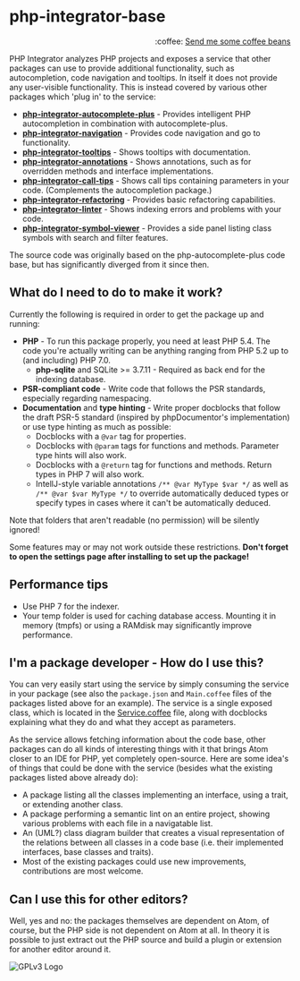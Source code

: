 # php-integrator-base
<p align="right">
:coffee:
<a href="https://www.paypal.com/cgi-bin/webscr?cmd=_s-xclick&hosted_button_id=YKTNLZCRHMRTJ">Send me some coffee beans</a>
</p>

PHP Integrator analyzes PHP projects and exposes a service that other packages can use to provide additional functionality, such as autocompletion, code navigation and tooltips. In itself it does
not provide any user-visible functionality. This is instead covered by various other packages which
'plug in' to the service:
  * **[php-integrator-autocomplete-plus](https://github.com/Gert-dev/php-integrator-autocomplete-plus)** - Provides intelligent PHP autocompletion in combination with autocomplete-plus.
  * **[php-integrator-navigation](https://github.com/Gert-dev/php-integrator-navigation)** - Provides code navigation and go to functionality.
  * **[php-integrator-tooltips](https://github.com/Gert-dev/php-integrator-tooltips)** - Shows tooltips with documentation.
  * **[php-integrator-annotations](https://github.com/Gert-dev/php-integrator-annotations)** - Shows annotations, such as for overridden methods and interface implementations.
  * **[php-integrator-call-tips](https://github.com/Gert-dev/php-integrator-call-tips)** - Shows call tips containing parameters in your code. (Complements the autocompletion package.)
  * **[php-integrator-refactoring](https://github.com/Gert-dev/php-integrator-refactoring)** - Provides basic refactoring capabilities.
  * **[php-integrator-linter](https://github.com/Gert-dev/php-integrator-linter)** - Shows indexing errors and problems with your code.
  * **[php-integrator-symbol-viewer](https://github.com/tocjent/php-integrator-symbol-viewer)** - Provides a side panel listing class symbols with search and filter features.

The source code was originally based on the php-autocomplete-plus code base, but has significantly diverged from it since then.

## What do I need to do to make it work?
Currently the following is required in order to get the package up and running:
  * **PHP** - To run this package properly, you need at least PHP 5.4. The code you're actually writing can be anything ranging from PHP 5.2 up to (and including) PHP 7.0.
    * **php-sqlite** and SQLite >= 3.7.11 - Required as back end for the indexing database.
  * **PSR-compliant code** - Write code that follows the PSR standards, especially regarding namespacing.
  * **Documentation** and **type hinting** - Write proper docblocks that follow the draft PSR-5 standard (inspired by phpDocumentor's implementation) or use type hinting as much as possible:
    * Docblocks with a `@var` tag for properties.
    * Docblocks with `@param` tags for functions and methods. Parameter type hints will also work.
    * Docblocks with a `@return` tag for functions and methods. Return types in PHP 7 will also work.
    * IntellJ-style variable annotations `/** @var MyType $var */` as well as `/** @var $var MyType */` to override automatically deduced types or specify types in cases where it can't be automatically deduced.

Note that folders that aren't readable (no permission) will be silently ignored!

Some features may or may not work outside these restrictions. **Don't forget to open the settings page after installing to set up the package!**

## Performance tips
* Use PHP 7 for the indexer.
* Your temp folder is used for caching database access. Mounting it in memory (tmpfs) or using a RAMdisk may significantly improve performance.

## I'm a package developer - How do I use this?
You can very easily start using the service by simply consuming the service in your package (see also the `package.json` and `Main.coffee` files of the packages listed above for an example). The service is a single exposed class, which is located in the [Service.coffee](https://github.com/Gert-dev/php-integrator-base/blob/master/lib/Service.coffee) file, along with docblocks explaining what they do and what they accept as parameters.

As the service allows fetching information about the code base, other packages can do all kinds of interesting things with it that brings Atom closer to an IDE for PHP, yet completely open-source. Here are some idea's of things that could be done with the service (besides what the existing packages listed above already do):
* A package listing all the classes implementing an interface, using a trait, or extending another class.
* A package performing a semantic lint on an entire project, showing various problems with each file in a navigatable list.
* An (UML?) class diagram builder that creates a visual representation of the relations between all classes in a code base (i.e. their implemented interfaces, base classes and traits).
* Most of the existing packages could use new improvements, contributions are most welcome.

## Can I use this for other editors?
Well, yes and no: the packages themselves are dependent on Atom, of course, but the PHP side is not dependent on Atom at all. In theory it is possible to just extract out the PHP source and build a plugin or extension for another editor around it.

![GPLv3 Logo](http://gplv3.fsf.org/gplv3-127x51.png)
